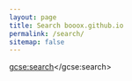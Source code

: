 ```yaml
---
layout: page
title: Search booox.github.io
permalink: /search/
sitemap: false
---
```





<script>
  (function() {
    var cx = '016789081195848024204:iueezo1wawg';
    var gcse = document.createElement('script');
    gcse.type = 'text/javascript';
    gcse.async = true;
    gcse.src = 'https://cse.google.com/cse.js?cx=' + cx;
    var s = document.getElementsByTagName('script')[0];
    s.parentNode.insertBefore(gcse, s);
  })();
</script>
<gcse:search></gcse:search>
